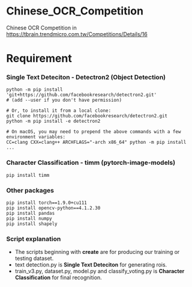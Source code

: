 # Chinese_OCR_Competition
Chinese OCR Competition in https://tbrain.trendmicro.com.tw/Competitions/Details/16

# Requirement
### Single Text Deteciton - Detectron2 (Object Detection)
```
python -m pip install 'git+https://github.com/facebookresearch/detectron2.git'
# (add --user if you don't have permission)

# Or, to install it from a local clone:
git clone https://github.com/facebookresearch/detectron2.git
python -m pip install -e detectron2

# On macOS, you may need to prepend the above commands with a few environment variables:
CC=clang CXX=clang++ ARCHFLAGS="-arch x86_64" python -m pip install ...
```
### Character Classification - timm (pytorch-image-models)
```
pip install timm
```
### Other packages
```
pip install torch==1.9.0+cu111
pip install opencv-python==4.1.2.30
pip install pandas
pip install numpy
pip install shapely
```

### Script explanation
+ The scripts beginning with **create** are for producing our training or testing dataset.
+ text detection.py is **Single Text Deteciton** for generating rois.
+ train_v3.py, dataset.py, model.py and classify_voting.py is **Character Classification** for final recognition.

